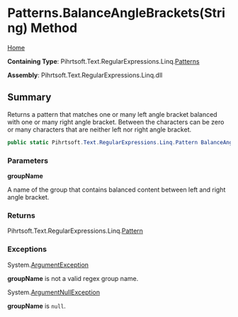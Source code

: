 # Patterns\.BalanceAngleBrackets\(String\) Method

[Home](../../../../../../README.md)

**Containing Type**: Pihrtsoft\.Text\.RegularExpressions\.Linq\.[Patterns](../README.md)

**Assembly**: Pihrtsoft\.Text\.RegularExpressions\.Linq\.dll

## Summary

Returns a pattern that matches one or many left angle bracket balanced with one or many right angle bracket\.
Between the characters can be zero or many characters that are neither left nor right angle bracket\.

```csharp
public static Pihrtsoft.Text.RegularExpressions.Linq.Pattern BalanceAngleBrackets(string groupName)
```

### Parameters

**groupName**

A name of the group that contains balanced content between left and right angle bracket\.

### Returns

Pihrtsoft\.Text\.RegularExpressions\.Linq\.[Pattern](../../Pattern/README.md)

### Exceptions

System\.[ArgumentException](https://docs.microsoft.com/en-us/dotnet/api/system.argumentexception)

**groupName** is not a valid regex group name\.

System\.[ArgumentNullException](https://docs.microsoft.com/en-us/dotnet/api/system.argumentnullexception)

**groupName** is `null`\.

